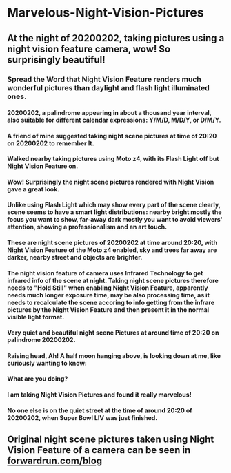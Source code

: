 # Marvelous-Night-Vision-Pictures

## At the night of 20200202, taking pictures using a night vision feature camera, wow! So surprisingly beautiful! 

### Spread the Word that Night Vision Feature renders much wonderful pictures than daylight and flash light illuminated ones.

#### 20200202, a palindrome appearing in about a thousand year interval, also suitable for different calendar expressions: Y/M/D, M/D/Y, or D/M/Y.

#### A friend of mine suggested taking night scene pictures at time of 20:20 on 20200202 to remember It.

#### Walked nearby taking pictures using Moto z4, with its Flash Light off but Night Vision Feature on.

#### Wow! Surprisingly the night scene pictures rendered with Night Vision gave a great look.

#### Unlike using Flash Light which may show every part of the scene clearly, scene seems to have a smart light distributions: nearby bright mostly the focus you want to show, far-away dark mostly you want to avoid viewers' attention, showing a professionalism and an art touch.

#### These are night scene pictures of 20200202 at time around 20:20, with Night Vision Feature of the Moto z4 enabled, sky and trees far away are darker, nearby street and objects are brighter.

#### The night vision feature of camera uses Infrared Technology to get infrared info of the scene at night. Taking night scene pictures therefore needs to "Hold Still" when enabling Night Vision Feature, apparently needs much longer exposure time, may be also processing time, as it needs to recalculate the scene accoring to info getting from the infrare pictures by the Night Vision Feature and then present it in the normal visible light format.

#### Very quiet and beautiful night scene Pictures at around time of 20:20 on palindrome 20200202.

#### Raising head, Ah! A half moon hanging above, is looking down at me, like curiously wanting to know: 

#### What are you doing? 
#### I am taking Night Vision Pictures and found it really marvelous! 

#### No one else is on the quiet street at the time of around 20:20 of 20200202, when Super Bowl LIV was just finished.

## Original night scene pictures taken using Night Vision Feature of a camera can be seen in [forwardrun.com/blog](https://forwardrun.com/blog)
